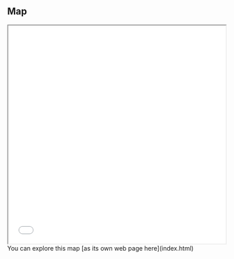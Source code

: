 ## Map
<iframe src="index.html" height="500" width="500"></iframe>
You can explore this map [as its own web page here](index.html)
